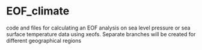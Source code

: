# EOF_climate
code and files for calculating an EOF analysis on sea level pressure or sea surface temperature data using xeofs.
Separate branches will be created for different geographical regions
